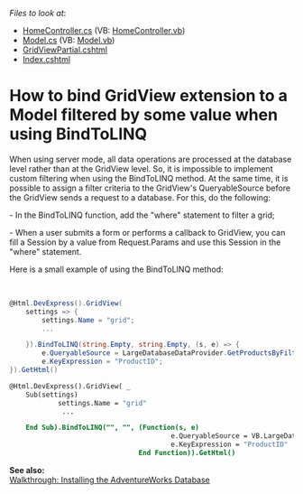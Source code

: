 <!-- default file list -->
*Files to look at*:

* [HomeController.cs](./CS/Controllers/HomeController.cs) (VB: [HomeController.vb](./VB/Controllers/HomeController.vb))
* [Model.cs](./CS/Models/Model.cs) (VB: [Model.vb](./VB/Models/Model.vb))
* [GridViewPartial.cshtml](./CS/Views/Home/GridViewPartial.cshtml)
* [Index.cshtml](./CS/Views/Home/Index.cshtml)
<!-- default file list end -->
# How to bind GridView extension to a Model filtered by some value when using BindToLINQ


<p>When using server mode, all data operations are processed at the database level rather than at the GridView level. So, it is impossible to implement custom filtering when using the BindToLINQ method. At the same time, it is possible to assign a filter criteria to the GridView's QueryableSource before the GridView sends a request to a database. For this, do the following:</p><p>- In the BindToLINQ function, add the "where" statement to filter a grid;</p><p>- When a user submits a form or performs a callback to GridView, you can fill a Session by a value from Request.Params and use this Session in the "where" statement.</p><p>Here is a small example of using the BindToLINQ method: </p><br />


```cs
@Html.DevExpress().GridView(
    settings => {
        settings.Name = "grid";
        ...

    }).BindToLINQ(string.Empty, string.Empty, (s, e) => {
        e.QueryableSource = LargeDatabaseDataProvider.GetProductsByFilter(ViewData["CmbValue"]);
        e.KeyExpression = "ProductID";
}).GetHtml()

```



```vb
@Html.DevExpress().GridView( _
    Sub(settings)
            settings.Name = "grid"
             ...

    End Sub).BindToLINQ("", "", (Function(s, e)
                                        e.QueryableSource = VB.LargeDatabaseDataProvider.GetProductsByFilter(ViewData("CmbValue"))
                                        e.KeyExpression = "ProductID"
                                End Function)).GetHtml()  


```

<p><strong>See also:<br />
</strong><a href="http://msdn.microsoft.com/en-us/library/aa992075%28v=vs.80%29.aspx"><u>Walkthrough: Installing the AdventureWorks Database</u></a></p>

<br/>


